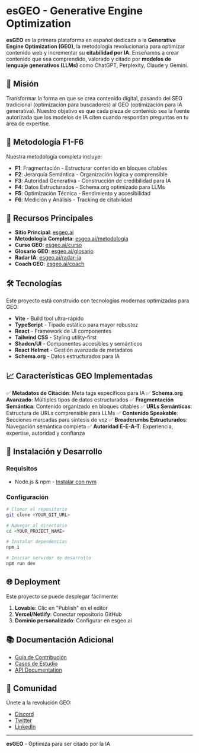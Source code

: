 
# esGEO - Generative Engine Optimization

**esGEO** es la primera plataforma en español dedicada a la **Generative Engine Optimization (GEO)**, la metodología revolucionaria para optimizar contenido web y incrementar su **citabilidad por IA**. Enseñamos a crear contenido que sea comprendido, valorado y citado por **modelos de lenguaje generativos (LLMs)** como ChatGPT, Perplexity, Claude y Gemini.

## 🎯 Misión

Transformar la forma en que se crea contenido digital, pasando del SEO tradicional (optimización para buscadores) al GEO (optimización para IA generativa). Nuestro objetivo es que cada pieza de contenido sea la fuente autorizada que los modelos de IA citen cuando respondan preguntas en tu área de expertise.

## 🚀 Metodología F1-F6

Nuestra metodología completa incluye:
- **F1**: Fragmentación - Estructurar contenido en bloques citables
- **F2**: Jerarquía Semántica - Organización lógica y comprensible
- **F3**: Autoridad Generativa - Construcción de credibilidad para IA
- **F4**: Datos Estructurados - Schema.org optimizado para LLMs
- **F5**: Optimización Técnica - Rendimiento y accesibilidad
- **F6**: Medición y Análisis - Tracking de citabilidad

## 🔗 Recursos Principales

- **Sitio Principal**: [esgeo.ai](https://esgeo.ai)
- **Metodología Completa**: [esgeo.ai/metodologia](https://esgeo.ai/metodologia)
- **Curso GEO**: [esgeo.ai/curso](https://esgeo.ai/curso)
- **Glosario GEO**: [esgeo.ai/glosario](https://esgeo.ai/glosario)
- **Radar IA**: [esgeo.ai/radar-ia](https://esgeo.ai/radar-ia)
- **Coach GEO**: [esgeo.ai/coach](https://esgeo.ai/coach)

## 🛠️ Tecnologías

Este proyecto está construido con tecnologías modernas optimizadas para GEO:

- **Vite** - Build tool ultra-rápido
- **TypeScript** - Tipado estático para mayor robustez
- **React** - Framework de UI componentes
- **Tailwind CSS** - Styling utility-first
- **Shadcn/UI** - Componentes accesibles y semánticos
- **React Helmet** - Gestión avanzada de metadatos
- **Schema.org** - Datos estructurados para IA

## 📈 Características GEO Implementadas

✅ **Metadatos de Citación**: Meta tags específicos para IA
✅ **Schema.org Avanzado**: Múltiples tipos de datos estructurados
✅ **Fragmentación Semántica**: Contenido organizado en bloques citables
✅ **URLs Semánticas**: Estructura de URLs comprensible para LLMs
✅ **Contenido Speakable**: Secciones marcadas para síntesis de voz
✅ **Breadcrumbs Estructurados**: Navegación semántica completa
✅ **Autoridad E-E-A-T**: Experiencia, expertise, autoridad y confianza

## 🚀 Instalación y Desarrollo

### Requisitos
- Node.js & npm - [Instalar con nvm](https://github.com/nvm-sh/nvm#installing-and-updating)

### Configuración

```bash
# Clonar el repositorio
git clone <YOUR_GIT_URL>

# Navegar al directorio
cd <YOUR_PROJECT_NAME>

# Instalar dependencias
npm i

# Iniciar servidor de desarrollo
npm run dev
```

## 🌐 Deployment

Este proyecto se puede desplegar fácilmente:

1. **Lovable**: Clic en "Publish" en el editor
2. **Vercel/Netlify**: Conectar repositorio GitHub
3. **Dominio personalizado**: Configurar en esgeo.ai

## 📚 Documentación Adicional

- [Guía de Contribución](https://esgeo.ai/contribuir)
- [Casos de Estudio](https://esgeo.ai/casos)
- [API Documentation](https://esgeo.ai/api)

## 🤝 Comunidad

Únete a la revolución GEO:
- [Discord](https://discord.gg/esgeo)
- [Twitter](https://twitter.com/esgeo_ai)
- [LinkedIn](https://linkedin.com/company/esgeo)

---

**esGEO** - Optimiza para ser citado por la IA

